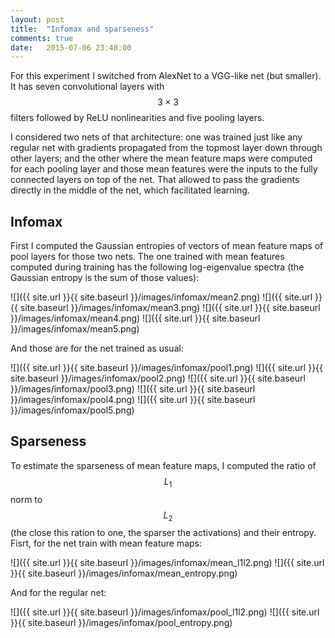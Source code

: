 ```yaml
---
layout: post
title:  "Infomax and sparseness"
comments: true
date:   2015-07-06 23:48:00
---
```


For this experiment I switched from AlexNet to a VGG-like net (but smaller). It has seven convolutional layers with $$ 3 \times 3 $$ filters followed by ReLU nonlinearities and five pooling layers.

I considered two nets of that architecture: one was trained just like any regular net with gradients propagated from the topmost layer down through other layers; and the other where the mean feature maps were computed for each pooling layer and those mean features were the inputs to the fully connected layers on top of the net. That allowed to pass the gradients directly in the middle of the net, which facilitated learning.

<!--more-->

## Infomax

First I computed the Gaussian entropies of vectors of mean feature maps of pool layers for those two nets. The one trained with mean features computed during training has the following log-eigenvalue spectra (the Gaussian entropy is the sum of those values):

![]({{ site.url }}{{ site.baseurl }}/images/infomax/mean2.png)
![]({{ site.url }}{{ site.baseurl }}/images/infomax/mean3.png)
![]({{ site.url }}{{ site.baseurl }}/images/infomax/mean4.png)
![]({{ site.url }}{{ site.baseurl }}/images/infomax/mean5.png)

And those are for the net trained as usual:

![]({{ site.url }}{{ site.baseurl }}/images/infomax/pool1.png)
![]({{ site.url }}{{ site.baseurl }}/images/infomax/pool2.png)
![]({{ site.url }}{{ site.baseurl }}/images/infomax/pool3.png)
![]({{ site.url }}{{ site.baseurl }}/images/infomax/pool4.png)
![]({{ site.url }}{{ site.baseurl }}/images/infomax/pool5.png)

## Sparseness

To estimate the sparseness of mean feature maps, I computed the ratio of $$ L_1 $$ norm to $$ L_2 $$ (the close this ration to one, the sparser the activations) and their entropy. Fisrt, for the net train with mean feature maps:

![]({{ site.url }}{{ site.baseurl }}/images/infomax/mean_l1l2.png)
![]({{ site.url }}{{ site.baseurl }}/images/infomax/mean_entropy.png)

And for the regular net:

![]({{ site.url }}{{ site.baseurl }}/images/infomax/pool_l1l2.png)
![]({{ site.url }}{{ site.baseurl }}/images/infomax/pool_entropy.png)

